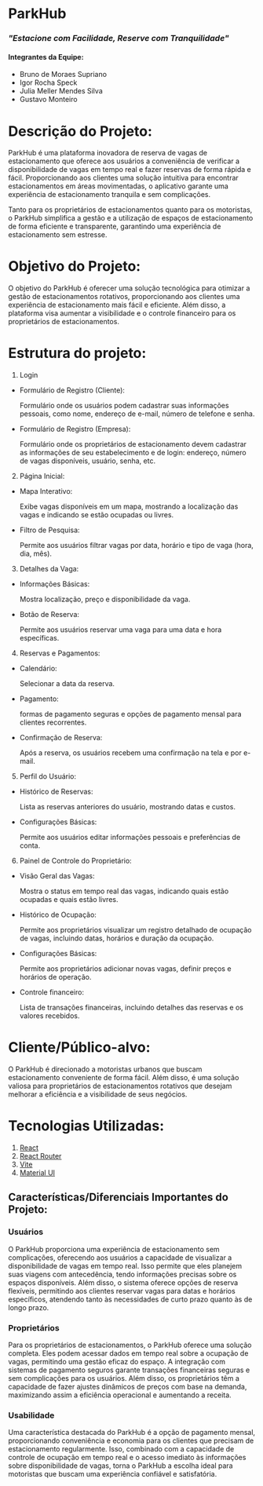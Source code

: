 # ParkHub

### *"Estacione com Facilidade, Reserve com Tranquilidade"*

#### Integrantes da Equipe: 

-	Bruno de Moraes Supriano
-	Igor Rocha Speck
-	Julia Meller Mendes Silva
-	Gustavo Monteiro

# Descrição do Projeto:

<p> ParkHub é uma plataforma inovadora de reserva de vagas de estacionamento que oferece aos usuários a conveniência de verificar a disponibilidade de vagas em tempo real e fazer reservas de forma rápida e fácil. Proporcionando aos clientes uma solução intuitiva para encontrar estacionamentos em áreas movimentadas, o aplicativo garante uma experiência de estacionamento tranquila e sem complicações.<p> 

<p>Tanto para os proprietários de estacionamentos quanto para os motoristas, o ParkHub simplifica a gestão e a utilização de espaços de estacionamento de forma eficiente e transparente, garantindo uma experiência de estacionamento sem estresse. <p>

# Objetivo do Projeto:
O objetivo do ParkHub é oferecer uma solução tecnológica para otimizar a gestão de estacionamentos rotativos, proporcionando aos clientes uma experiência de estacionamento mais fácil e eficiente. Além disso, a plataforma visa aumentar a visibilidade e o controle financeiro para os proprietários de estacionamentos.

# Estrutura do projeto:
1.	Login
- Formulário de Registro (Cliente): <p> Formulário onde os usuários podem cadastrar suas informações pessoais, como nome, endereço de e-mail, número de telefone e senha.<p>
- Formulário de Registro (Empresa): <p> Formulário onde os proprietários de estacionamento devem cadastrar as informações de seu estabelecimento e de login: endereço, número de vagas disponíveis, usuário, senha, etc. <p>
2.	Página Inicial:
- Mapa Interativo: <p> Exibe vagas disponíveis em um mapa, mostrando a localização das vagas e indicando se estão ocupadas ou livres.<p>
- Filtro de Pesquisa: <p> Permite aos usuários filtrar vagas por data, horário e tipo de vaga (hora, dia, mês).<p>
3.	Detalhes da Vaga:
- Informações Básicas: <p> Mostra localização, preço e disponibilidade da vaga. <p>
- Botão de Reserva: <p> Permite aos usuários reservar uma vaga para uma data e hora específicas. <p>
4.	Reservas e Pagamentos:
- Calendário: <p> Selecionar a data da reserva.<p>
- Pagamento: <p> formas de pagamento seguras e opções de pagamento mensal para clientes recorrentes.<p>
- Confirmação de Reserva: <p> Após a reserva, os usuários recebem uma confirmação na tela e por e-mail.<p>
5.	Perfil do Usuário:
- Histórico de Reservas: <p>Lista as reservas anteriores do usuário, mostrando datas e custos.<p>
- Configurações Básicas: <p>Permite aos usuários editar informações pessoais e preferências de conta.<p>
6.	Painel de Controle do Proprietário:
- Visão Geral das Vagas: <p>Mostra o status em tempo real das vagas, indicando quais estão ocupadas e quais estão livres.<p>
- Histórico de Ocupação:<p> Permite aos proprietários visualizar um registro detalhado de ocupação de vagas, incluindo datas, horários e duração da ocupação.<p>
- Configurações Básicas: <p>Permite aos proprietários adicionar novas vagas, definir preços e horários de operação.<p>
- Controle financeiro:<p> Lista de transações financeiras, incluindo detalhes das reservas e os valores recebidos.<p>
# Cliente/Público-alvo:
<p> O ParkHub é direcionado a motoristas urbanos que buscam estacionamento conveniente de forma fácil. Além disso, é uma solução valiosa para proprietários de estacionamentos rotativos que desejam melhorar a eficiência e a visibilidade de seus negócios.<p>

# Tecnologias Utilizadas:

1. [React](https://pt-br.reactjs.org/)
2. [React Router](https://reactrouter.com/)
3. [Vite](https://vitejs.dev/)
4. [Material UI](https://mui.com/pt/)


## Características/Diferenciais Importantes do Projeto:

### Usuários

<p>O ParkHub proporciona uma experiência de estacionamento sem complicações, oferecendo aos usuários a capacidade de visualizar a disponibilidade de vagas em tempo real. Isso permite que eles planejem suas viagens com antecedência, tendo informações precisas sobre os espaços disponíveis. Além disso, o sistema oferece opções de reserva flexíveis, permitindo aos clientes reservar vagas para datas e horários específicos, atendendo tanto às necessidades de curto prazo quanto às de longo prazo. <p>

### Proprietários

<p> Para os proprietários de estacionamentos, o ParkHub oferece uma solução completa. Eles podem acessar dados em tempo real sobre a ocupação de vagas, permitindo uma gestão eficaz do espaço. A integração com sistemas de pagamento seguros garante transações financeiras seguras e sem complicações para os usuários. Além disso, os proprietários têm a capacidade de fazer ajustes dinâmicos de preços com base na demanda, maximizando assim a eficiência operacional e aumentando a receita.

### Usabilidade

<p> Uma característica destacada do ParkHub é a opção de pagamento mensal, proporcionando conveniência e economia para os clientes que precisam de estacionamento regularmente. Isso, combinado com a capacidade de controle de ocupação em tempo real e o acesso imediato às informações sobre disponibilidade de vagas, torna o ParkHub a escolha ideal para motoristas que buscam uma experiência confiável e satisfatória.<p>
